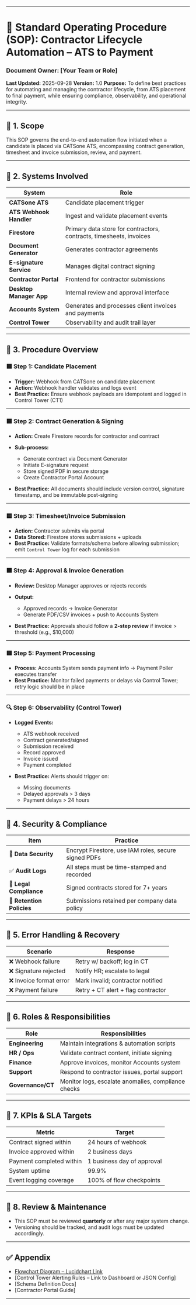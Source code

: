 
---

# 🧾 **Standard Operating Procedure (SOP): Contractor Lifecycle Automation – ATS to Payment**

### **Document Owner:** [Your Team or Role]

**Last Updated:** 2025-09-28
**Version:** 1.0
**Purpose:** To define best practices for automating and managing the contractor lifecycle, from ATS placement to final payment, while ensuring compliance, observability, and operational integrity.

---

## 🔹 1. **Scope**

This SOP governs the end-to-end automation flow initiated when a candidate is placed via CATSone ATS, encompassing contract generation, timesheet and invoice submission, review, and payment.

---

## 🔹 2. **Systems Involved**

| System                  | Role                                                                |
| ----------------------- | ------------------------------------------------------------------- |
| **CATSone ATS**         | Candidate placement trigger                                         |
| **ATS Webhook Handler** | Ingest and validate placement events                                |
| **Firestore**           | Primary data store for contractors, contracts, timesheets, invoices |
| **Document Generator**  | Generates contractor agreements                                     |
| **E-signature Service** | Manages digital contract signing                                    |
| **Contractor Portal**   | Frontend for contractor submissions                                 |
| **Desktop Manager App** | Internal review and approval interface                              |
| **Accounts System**     | Generates and processes client invoices and payments                |
| **Control Tower**       | Observability and audit trail layer                                 |

---

## 🔹 3. **Procedure Overview**

### 🟩 **Step 1: Candidate Placement**

* **Trigger:** Webhook from CATSone on candidate placement
* **Action:** Webhook handler validates and logs event
* **Best Practice:** Ensure webhook payloads are idempotent and logged in Control Tower (CT1)

---

### 🟦 **Step 2: Contract Generation & Signing**

* **Action:** Create Firestore records for contractor and contract
* **Sub-process:**

  * Generate contract via Document Generator
  * Initiate E-signature request
  * Store signed PDF in secure storage
  * Create Contractor Portal Account
* **Best Practice:** All documents should include version control, signature timestamp, and be immutable post-signing

---

### 🟨 **Step 3: Timesheet/Invoice Submission**

* **Action:** Contractor submits via portal
* **Data Stored:** Firestore stores submissions + uploads
* **Best Practice:** Validate formats/schema before allowing submission; emit `Control Tower` log for each submission

---

### 🟧 **Step 4: Approval & Invoice Generation**

* **Review:** Desktop Manager approves or rejects records
* **Output:**

  * Approved records → Invoice Generator
  * Generate PDF/CSV invoices + push to Accounts System
* **Best Practice:** Approvals should follow a **2-step review** if invoice > threshold (e.g., $10,000)

---

### 🟥 **Step 5: Payment Processing**

* **Process:** Accounts System sends payment info → Payment Poller executes transfer
* **Best Practice:** Monitor failed payments or delays via Control Tower; retry logic should be in place

---

### 🔍 **Step 6: Observability (Control Tower)**

* **Logged Events:**

  * ATS webhook received
  * Contract generated/signed
  * Submission received
  * Record approved
  * Invoice issued
  * Payment completed
* **Best Practice:** Alerts should trigger on:

  * Missing documents
  * Delayed approvals > 3 days
  * Payment delays > 24 hours

---

## 🔹 4. **Security & Compliance**

| Item                      | Practice                                             |
| ------------------------- | ---------------------------------------------------- |
| 🔐 **Data Security**      | Encrypt Firestore, use IAM roles, secure signed PDFs |
| ✅ **Audit Logs**          | All steps must be time-stamped and recorded          |
| 🧾 **Legal Compliance**   | Signed contracts stored for 7+ years                 |
| 🔄 **Retention Policies** | Submissions retained per company data policy         |

---

## 🔹 5. **Error Handling & Recovery**

| Scenario               | Response                           |
| ---------------------- | ---------------------------------- |
| ❌ Webhook failure      | Retry w/ backoff; log in CT        |
| ❌ Signature rejected   | Notify HR; escalate to legal       |
| ❌ Invoice format error | Mark invalid; contractor notified  |
| ❌ Payment failure      | Retry + CT alert + flag contractor |

---

## 🔹 6. **Roles & Responsibilities**

| Role              | Responsibilities                                    |
| ----------------- | --------------------------------------------------- |
| **Engineering**   | Maintain integrations & automation scripts          |
| **HR / Ops**      | Validate contract content, initiate signing         |
| **Finance**       | Approve invoices, monitor Accounts system           |
| **Support**       | Respond to contractor issues, portal support        |
| **Governance/CT** | Monitor logs, escalate anomalies, compliance checks |

---

## 🔹 7. **KPIs & SLA Targets**

| Metric                   | Target                     |
| ------------------------ | -------------------------- |
| Contract signed within   | 24 hours of webhook        |
| Invoice approved within  | 2 business days            |
| Payment completed within | 1 business day of approval |
| System uptime            | 99.9%                      |
| Event logging coverage   | 100% of flow checkpoints   |

---

## 🔹 8. **Review & Maintenance**

* This SOP must be reviewed **quarterly** or after any major system change.
* Versioning should be tracked, and audit logs must be updated accordingly.

---

## ✅ **Appendix**

* [Flowchart Diagram – Lucidchart Link](https://mlai.lucid.app/plugin/edit/aiplugin_9db4300c-b893-437b-8285-834e9f428210)
* [Control Tower Alerting Rules – Link to Dashboard or JSON Config]
* [Schema Definition Docs]
* [Contractor Portal Guide]

---
